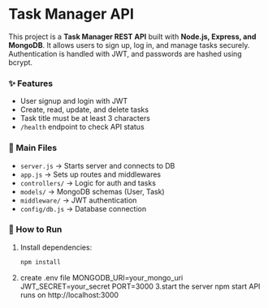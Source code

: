 # Task Manager API  

This project is a **Task Manager REST API** built with **Node.js, Express, and MongoDB**. It allows users to sign up, log in, and manage tasks securely. Authentication is handled with JWT, and passwords are hashed using bcrypt.  

### ✨ Features  
- User signup and login with JWT  
- Create, read, update, and delete tasks  
- Task title must be at least 3 characters  
- `/health` endpoint to check API status  

### 📂 Main Files  
- `server.js` → Starts server and connects to DB  
- `app.js` → Sets up routes and middlewares  
- `controllers/` → Logic for auth and tasks  
- `models/` → MongoDB schemas (User, Task)  
- `middleware/` → JWT authentication  
- `config/db.js` → Database connection  

### 🚀 How to Run  
1. Install dependencies:  
   ```bash
   npm install
2. create .env file
   MONGODB_URI=your_mongo_uri
JWT_SECRET=your_secret
PORT=3000
3.start the server
   npm start
API runs on http://localhost:3000
